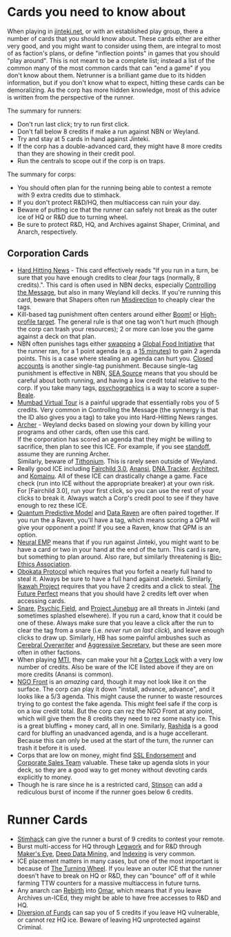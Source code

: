 # Cards you need to know about

When playing in [jinteki.net](https://www.jinteki.net/), or with an established play group, there a number of cards that you should know about.
These cards either are either very good, and you might want to consider using them, are integral to most of as faction's plans, or define "inflection points" in games that you should "play around".
This is not meant to be a complete list; instead a list of the common many of the most common cards that can "end a game" if you don't know about them.
Netrunner is a brilliant game due to its hidden information, but if you don't know what to expect, hitting these cards can be demoralizing.
As the corp has more hidden knowledge, most of this advice is written from the perspective of the runner.

The summary for runners:

- Don't run last click; try to run first click.
- Don't fall below 8 credits if make a run against NBN or Weyland.
- Try and stay at 5 cards in hand against Jinteki.
- If the corp has a double-advanced card, they might have 8 more credits than they are showing in their credit pool.
- Run the centrals to scope out if the corp is on traps.

The summary for corps:

- You should often plan for the running being able to contest a remote with 9 extra credits due to stimhack.
- If you don't protect R&D/HQ, then multiaccess can ruin your day.
- Beware of putting ice that the runner can safely not break as the outer ice of HQ or R&D due to turning wheel.
- Be sure to protect R&D, HQ, and Archives against Shaper, Criminal, and Anarch, respectively.

## Corporation Cards

- [Hard Hitting News](http://www.netrunnerdb.com/find/?q=hitting) - This card effectively reads "If you run in a turn, be sure that you have enough credits to clear *four* tags (normally, 8 credits).".
  This card is often used in NBN decks, especially [Controlling the Message](http://www.netrunnerdb.com/en/card/11017), but also in many Weyland kill decks.
  If you're running this card, beware that Shapers often run [Misdirection](http://www.netrunnerdb.com/en/card/11085) to cheaply clear the tags.
- Kill-based tag punishment often centers around either [Boom!](http://www.netrunnerdb.com/en/card/11058) or [High-profile target](http://www.netrunnerdb.com/en/card/21119).
  The general rule is that one tag won't hurt much (though the corp can trash your resources); 2 or more can lose you the game against a deck on that plan.
- NBN often punishes tags either [swapping](http://www.netrunnerdb.com/en/card/10092) a [Global Food Initiative](http://www.netrunnerdb.com/en/card/09026) that the runner ran, for a 1 point agenda (e.g. a [15 minutes](http://www.netrunnerdb.com/en/card/09004)) to gain 2 agenda points.
  This is a case where stealing an agenda can hurt you.
  [Closed accounts](http://www.netrunnerdb.com/en/card/20119) is another single-tag punishment.
  Because single-tag punishment is effective in NBN, [SEA Source](http://www.netrunnerdb.com/en/card/20121) means that you should be careful about both running, and having a low credit total relative to the corp.
  If you take many tags, [psychographics](http://www.netrunnerdb.com/en/card/20120) is a way to score a super-[Beale](http://www.netrunnerdb.com/en/card/20110).
- [Mumbad Virtual Tour](http://www.netrunnerdb.com/en/card/10076) is a painful upgrade that essentially robs you of 5 credits.
  Very common in Controlling the Message (the synnergy is that the ID also gives you a tag) to take you into Hard-Hitting News ranges.
- [Archer](http://www.netrunnerdb.com/en/card/20084) - Weyland decks based on slowing your down by killing your programs and other cards, often use this card.  
  If the corporation has scored an agenda that they might be willing to sacrifice, then plan to see this ICE.
  For example, if you see [standoff](http://www.netrunnerdb.com/en/card/12077), assume they are running Archer.  
  Similarly, beware of [Tithonium](http://www.netrunnerdb.com/en/card/12098).  This is rarely seen outside of Weyland.
- Really good ICE including [Fairchild 3.0](http://www.netrunnerdb.com/en/card/11049), [Anansi](http://www.netrunnerdb.com/en/card/21051), [DNA Tracker](http://www.netrunnerdb.com/en/card/11053), [Architect](http://www.netrunnerdb.com/en/card/06061), and [Komainu](http://www.netrunnerdb.com/en/card/05017).
  All of these ICE can drastically change a game.
  Face check (run into ICE without the appropriate breaker) at your own risk.
  For [Fairchild 3.0], run your first click, so you can use the rest of your clicks to break it.
  Always watch a Corp's credit pool to see if they have enough to rez these ICE.
- [Quantum Predictive Model](http://www.netrunnerdb.com/en/card/09007) and [Data Raven](http://www.netrunnerdb.com/en/card/20113) are often paired together.
  If you run the a Raven, you'll have a tag, which means scoring a QPM will give your opponent a point!
  If you see a Raven, know that QPM is an option.
- [Neural EMP](http://www.netrunnerdb.com/en/card/20106) means that if you run against Jinteki, you might want to be have a card or two in your hand at the end of the turn.
  This card is rare, but something to plan around.
  Also rare, but similarly threatening is [Bio-Ethics Association](http://www.netrunnerdb.com/en/card/10050).
- [Obokata Protocol](http://www.netrunnerdb.com/en/card/12070) which requires that you forfeit a nearly full hand to steal it.
  Always be sure to have a full hand against Jineteki.
  Similarly, [Ikawah Project](http://www.netrunnerdb.com/en/card/21010) requires that you have 2 credits and a click to steal.
  [The Future Perfect](http://www.netrunnerdb.com/en/card/05007) means that you should have 2 credits left over when accessing cards.
- [Snare](http://www.netrunnerdb.com/en/card/20098), [Psychic Field](http://www.netrunnerdb.com/en/card/05010), and [Project Junebug](http://www.netrunnerdb.com/en/card/20096) are all threats in Jinteki (and sometimes splashed elsewhere).
  If you run a card, know that it could be one of these.
  Always make sure that you leave a click after the run to clear the tag from a snare (i.e. *never run on last click*), and leave enough clicks to draw up.
  Similarly, HB has some painful ambushes such as [Cerebral Overwriter](http://www.netrunnerdb.com/en/card/03009) and [Aggressive Secretary](http://www.netrunnerdb.com/en/card/20065), but these are seen more often in other factions.
- When playing [MTI](http://www.netrunnerdb.com/en/card/21114), they can make your hit a [Cortex Lock](http://www.netrunnerdb.com/en/card/08014) with a very low number of credits.
  Also be ware of the ICE listed above if they are on more credits (Anansi is common).
- [NGO Front](http://www.netrunnerdb.com/en/card/21039) is an *amazing* card, though it may not look like it on the surface.
  The corp can play it down "install, advance, advance", and it looks like a 5/3 agenda.
  This might cause the runner to waste resources trying to go contest the fake agenda.
  This might feel safe if the corp is on a low credit total.
  But the corp can rez the NGO Front at any point, which will give them the 8 credits they need to rez some nasty ice.
  This is a great bluffing + money card, all in one.
  Similarly, [Rashida](http://www.netrunnerdb.com/en/card/21080) is a good card for bluffing an unadvanced agenda, and is a huge accellerant.
  Because this can only be used at the start of the turn, the runner can trash it before it is used.
- Corps that are low on money, might find [SSL Endorsement](http://www.netrunnerdb.com/en/card/21038) and [Corporate Sales Team](http://www.netrunnerdb.com/en/card/10037) valuable.
  These take up agenda slots in your deck, so they are a good way to get money without devoting cards explicitly to money.
- Though he is rare since he is a restricted card, [Stinson](http://www.netrunnerdb.com/en/card/11117) can add a rediculous burst of income if the runner goes below 6 credits.


# Runner Cards

- [Stimhack](http://www.netrunnerdb.com/en/card/20005) can give the runner a burst of 9 credits to contest your remote.
- Burst multi-access for HQ through [Legwork](http://www.netrunnerdb.com/en/card/05035) and for R&D through [Maker's Eye](http://www.netrunnerdb.com/en/card/20043), [Deep Data Mining](http://www.netrunnerdb.com/en/card/13014), and [Indexing](http://www.netrunnerdb.com/en/card/20039) is very common.
- ICE placement matters in many cases, but one of the most important is because of [The Turning Wheel](http://www.netrunnerdb.com/en/card/10085).
  If you leave an outer ICE that the runner doesn't have to break on HQ or R&D, they can "bounce" off of it while farming TTW counters for a massive multiaccess in future turns.
- Any anarch can [Rebirth](http://www.netrunnerdb.com/en/card/10083) into [Omar](http://www.netrunnerdb.com/en/card/11043), which means that if you leave Archives un-ICEd, they might be able to have free accesses to R&D and HQ.
- [Diversion of Funds](http://www.netrunnerdb.com/en/card/11043) can sap you of 5 credits if you leave HQ vulnerable, or cannot rez HQ ice.
  Beware of leaving HQ unprotected against Criminal.
